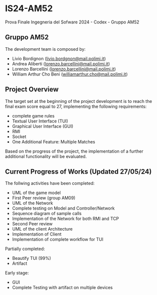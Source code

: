 # IS24-AM52
Prova Finale Ingegneria del Sofware 2024 - Codex - Gruppo AM52

## Gruppo AM52
The development team is composed by:
- Livio Bordignon (<livio.bordgnon@mail.polimi.it>)
- Andrea Aliberti (<lorenzo.barcellini@mail.polimi.it>)
- Lorenzo Barcellini (<lorenzo.barcellini@mail.polimi.it>)
- William Arthur Cho Beni (<williamarthur.cho@mail.polimi.it>)

## Project Overview
The target set at the beginning of the project development is to reach the final exam score equal to 27, implementing the following requirements:
- complete game rules
- Textual User Interface (TUI)
- Graphical User Interface (GUI)
- RMI
- Socket
- One Additional Feature: Multiple Matches

Based on the progress of the project, the implementation of a further additional functionality will be evaluated.

## Current Progress of Works (Updated 27/05/24)
The follwing activities have been completed:
- UML of the game model
- First Peer review (group AM09)
- UML of the Network
- Complete testing on Model and Controller/Network
- Sequence diagram of sample calls
- Implementation of the Network for both RMI and TCP
- Second Peer review 
- UML of the client Architecture
- Implementation of Client
- Implementation of complete workflow for TUI

Partially completed:
- Beautify TUI (99%)
- Artifact

Early stage:
- GUI
- Complete Testing with artifact on multiple devices
